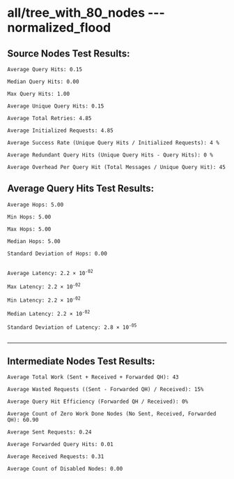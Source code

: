# all/tree_with_80_nodes --- normalized_flood
## Source Nodes Test Results:
	Average Query Hits: 0.15

	Median Query Hits: 0.00

	Max Query Hits: 1.00

	Average Unique Query Hits: 0.15

	Average Total Retries: 4.85

	Average Initialized Requests: 4.85

	Average Success Rate (Unique Query Hits / Initialized Requests): 4 %

	Average Redundant Query Hits (Unique Query Hits - Query Hits): 0 %

	Average Overhead Per Query Hit (Total Messages / Unique Query Hit): 45



## Average Query Hits Test Results:
<pre><code>Average Hops: 5.00

Min Hops: 5.00

Max Hops: 5.00

Median Hops: 5.00

Standard Deviation of Hops: 0.00


Average Latency: 2.2 × 10<sup>-02</sup>

Max Latency: 2.2 × 10<sup>-02</sup>

Min Latency: 2.2 × 10<sup>-02</sup>

Median Latency: 2.2 × 10<sup>-02</sup>

Standard Deviation of Latency: 2.8 × 10<sup>-05</sup>

</code></pre>

---------------------------------------------
## Intermediate Nodes Test Results:

	Average Total Work (Sent + Received + Forwarded QH): 43

	Average Wasted Requests ((Sent - Forwarded QH) / Received): 15%

	Average Query Hit Efficiency (Forwarded QH / Received): 0%

	Average Count of Zero Work Done Nodes (No Sent, Received, Forwarded QH): 60.90

	Average Sent Requests: 0.24

	Average Forwarded Query Hits: 0.01

	Average Received Requests: 0.31

	Average Count of Disabled Nodes: 0.00

